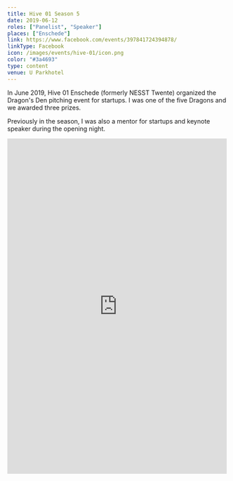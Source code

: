```yaml
---
title: Hive 01 Season 5
date: 2019-06-12
roles: ["Panelist", "Speaker"]
places: ["Enschede"]
link: https://www.facebook.com/events/397841724394878/
linkType: Facebook
icon: /images/events/hive-01/icon.png
color: "#3a4693"
type: content
venue: U Parkhotel
---
```


In June 2019, Hive 01 Enschede (formerly NESST Twente) organized the Dragon's Den pitching event for startups. I was one of the five Dragons and we awarded three prizes.

<!--more-->

Previously in the season, I was also a mentor for startups and keynote speaker during the opening night.

<iframe src="https://www.facebook.com/plugins/post.php?href=https%3A%2F%2Fwww.facebook.com%2FHive01Enschede%2Fposts%2F1873163166159985&width=500" width="500" height="764" style="border:none;overflow:hidden" scrolling="no" frameborder="0" allowTransparency="true" allow="encrypted-media"></iframe>

